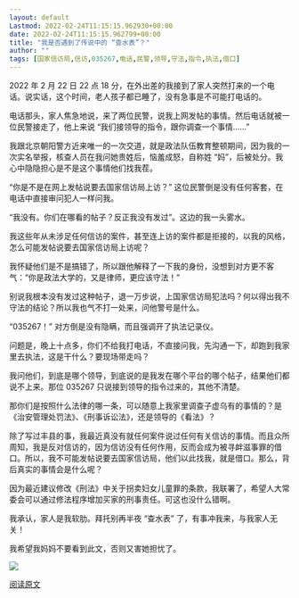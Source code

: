 ```yaml
---
layout: default
Lastmod: 2022-02-24T11:15:15.962930+00:00
date: 2022-02-24T11:15:15.962799+00:00
title: "我是否遇到了传说中的 “查水表”？"
author: ""
tags: [国家信访局,信访,035267,电话,民警,领导,守法,指令,执法,借口]
---
```


2022 年 2 月 22 日 22 点 18 分，在外出差的我接到了家人突然打来的一个电话。说实话，这个时间，老人孩子都已睡了，没有急事是不可能打电话的。

  

电话那头，家人焦急地说，来了两位民警，说我上网发帖的事情。然后电话就被一位民警接走了，他上来说 “我们接领导的指令，跟你调查一个事情……”

  

我跟北京朝阳警方近来唯一的一次交道，就是政法队伍教育整顿期间，因为我的一次实名举报，核查人员在我问她贵姓后，恼羞成怒，自称姓 “妈”，后被处分。我心中隐隐担心是不是这个事情他们找我茬。

“你是不是在网上发帖说要去国家信访局上访？” 这位民警倒是没有任何客套，在电话中直接审问犯人一样问我。

“我没有。你们在哪看的帖子？反正我没有发过”。这边的我一头雾水。

我这些年从未涉足任何信访的案件，甚至连上访的案件都是拒接的，以我的风格，怎么可能发帖说要去国家信访局上访呢？

  

我怀疑他们是不是搞错了，所以跟他解释了一下我的身份，没想到对方更不客气：“你是政法大学的，又是律师，更应该守法！”

  

别说我根本没有发过这种帖子，退一万步说，上国家信访局犯法吗？何以得出我不守法的结论？所以我也气不打一处来，问他警号是什么。

  

“035267！” 对方倒是没有隐瞒，而且强调开了执法记录仪。

问题是，晚上十点多，你们不给我打电话，不直接问我，先沟通一下，却跑到我家里去执法，这是干什么？要现场带走吗？

我问他们，到底是哪个领导，到底说的是我发在哪个平台的哪个帖子，结果他们都说不上来。那位 035267 只说接到领导的指令过来的，其他不清楚。

那你们是按照什么法律的哪一条，可以随意上我家里调查子虚乌有的事情的？是《治安管理处罚法》、《刑事诉讼法》，还是领导的《看法》？

除了写过丰县的事，我最近真没有就任何案件说过任何有关信访的事情。而且众所周知，我是反对信访的，因为信访没有任何作用，反而会成为被寻衅滋事罪的借口。所以，我不可能发帖说要去国家信访局，他们以此找我，就是借口。那么，背后真实的事情会是什么呢？

因为最近建议修改《刑法》中关于拐卖妇女儿童罪的条款，我联署了，希望人大常委会可以通过修法程序增加买家的刑事责任。可这也没什么错啊。

我承认，家人是我软肋。拜托别再半夜 “查水表” 了，有事冲我来，与我家人无关！

我希望我妈妈不要看到此文，否则又害她担忧了。

![](https://images.weserv.nl/?url=https%3A//mmbiz.qpic.cn/mmbiz_jpg/XA5Lj1gU4NrBO6vBvBEMb9eoEBCTLlJyXn8ZQVw0KjnST03eNrhKlwWl4ZHzwdwtTEj8jjDKEWwF79wGzkneEA/640%3Fwx_fmt%3Djpeg)

[阅读原文](https://careerengine.us/redirect/to?url=https%3A%2F%2Fmp.weixin.qq.com%2Fs%2FjwAQ8tDJHM70ZNXUxvuOGA)

